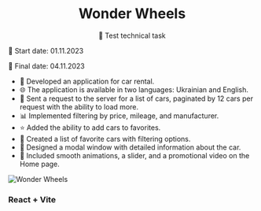 # <div align=center>Wonder Wheels
 <div align=center>🤖 Test technical task</div>
<p>🚀  Start date: 01.11.2023</p>
<p>🏁  Final date: 04.11.2023</p>
<ul>
<li>🚗 Developed an application for car rental.</li>
<li>🌐 The application is available in two languages: Ukrainian and English.</li>
<li>📡 Sent a request to the server for a list of cars, paginated by 12 cars per request with the ability to load more.</li>
<li>📊 Implemented filtering by price, mileage, and manufacturer.</li>
<li>⭐ Added the ability to add cars to favorites.</li>
<li>🌟 Created a list of favorite cars with filtering options.</li>
<li>📑 Designed a modal window with detailed information about the car.</li>
<li>🎥 Included smooth animations, a slider, and a promotional video on the Home page.</li>
</ul>  

![Wonder Wheels](https://res.cloudinary.com/cloud7ty/image/upload/v1699120721/CarRental/a3clpv0ek6xgsh5pyu5l.jpg)

### React + Vite ###
